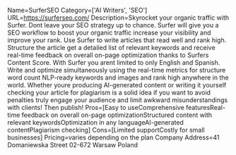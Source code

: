 Name=SurferSEO
Category=['AI Writers', 'SEO']
URL=https://surferseo.com/
Description=Skyrocket your organic traffic with Surfer. Dont leave your SEO strategy up to chance. Surfer will give you a SEO workflow to boost your organic traffic increase your visibility and improve your rank. Use Surfer to write articles that read well and rank high. Structure the article get a detailed list of relevant keywords and receive real-time feedback on overall on-page optimization thanks to Surfers Content Score. With Surfer you arent limited to only English and Spanish. Write and optimize simultaneously using the real-time metrics for structure word count NLP-ready keywords and images and rank high anywhere in the world. Whether youre producing AI-generated content or writing it yourself checking your article for plagiarism is a solid idea if you want to avoid penalties truly engage your audience and limit awkward misunderstandings with clients! Then publish!
Pros=[Easy to useComprehensive featuresReal-time feedback on overall on-page optimizationStructured content with relevant keywordsOptimization in any languageAI-generated contentPlagiarism checking]
Cons=[Limited supportCostly for small businesses]
Pricing=varies depending on the plan
Company Address=41 Domaniewska Street 02-672 Warsaw Poland
